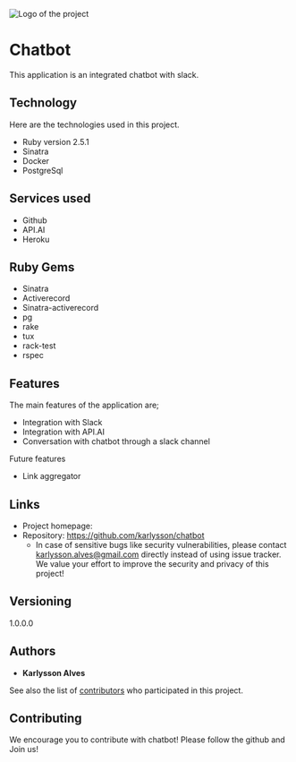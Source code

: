 
![Logo of the project](https://raw.githubusercontent.com/karlysson/chatbot/master/app/assets/images/logo.ico)



# Chatbot

This application is an integrated chatbot with slack.

## Technology 

Here are the technologies used in this project.

* Ruby version  2.5.1
* Sinatra
* Docker 
* PostgreSql

## Services used

* Github
* API.AI
* Heroku


## Ruby Gems

* Sinatra
* Activerecord
* Sinatra-activerecord
* pg
* rake
* tux
* rack-test
* rspec


## Features

The main features of the application are;

* Integration with Slack
* Integration with API.AI
* Conversation with chatbot through a slack channel

Future features

* Link aggregator


## Links

- Project homepage: 
- Repository: https://github.com/karlysson/chatbot
  - In case of sensitive bugs like security vulnerabilities, please contact
    karlysson.alves@gmail.com directly instead of using issue tracker. We value your effort
    to improve the security and privacy of this project!

## Versioning

1.0.0.0


## Authors

* **Karlysson Alves** 

See also the list of [contributors](https://github.com/karlysson/chatbot/graphs/contributors) who participated in this project.


## Contributing

We encourage you to contribute with chatbot! Please follow the github and Join us!



